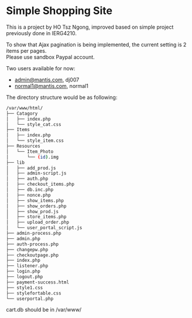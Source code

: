 # Simple Shopping Site
This is a project by HO Tsz Ngong, improved based on simple project previously done in IERG4210.

To show that Ajax pagination is being implemented, the current setting is 2 items per pages.\
Please use sandbox Paypal account.

Two users available for now:
- admin@mantis.com, dj007
- normal1@mantis.com, normal1

The directory structure would be as following:
```bash
/var/www/html/
├── Catagory
│   ├── index.php
│   └── style_cat.css
├── Items
│   ├── index.php
│   └── style_item.css
├── Resources
│   └── Item_Photo
│       └── (id).img
├── lib
│   ├── add_prod.js
│   ├── admin-script.js
│   ├── auth.php
│   ├── checkout_items.php
│   ├── db.inc.php
│   ├── nonce.php
│   ├── show_items.php
│   ├── show_orders.php
│   ├── show_prod.js
│   ├── store_items.php
│   ├── upload_order.php
│   └── user_portal_script.js
├── admin-process.php
├── admin.php
├── auth-process.php
├── changepw.php
├── checkoutpage.php
├── index.php
├── listener.php
├── login.php
├── logout.php
├── payment-success.html
├── style1.css
├── stylefortable.css
└── userportal.php
```

cart.db should be in /var/www/
